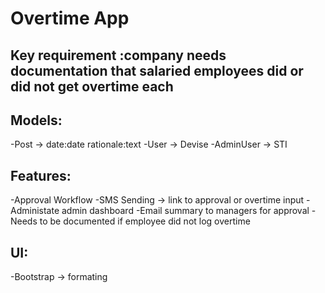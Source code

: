 # Overtime App 

## Key requirement :company needs documentation that salaried employees did or did not get overtime each 


## Models:
-Post -> date:date  rationale:text
-User -> Devise
-AdminUser ->   STI

## Features:
-Approval Workflow
-SMS Sending -> link to approval or overtime input
-Administate admin dashboard
-Email summary to managers for approval
-Needs to be documented if employee did not log overtime


## UI:
-Bootstrap -> formating

